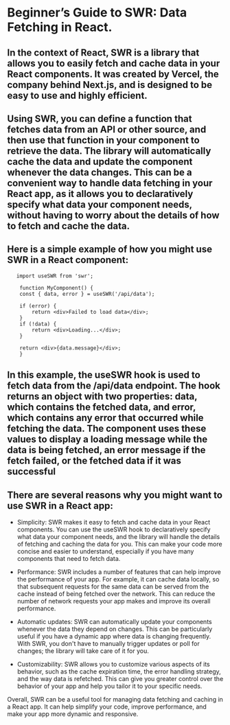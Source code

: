 # Beginner’s Guide to SWR: Data Fetching in React.

## In the context of React, SWR is a library that allows you to easily fetch and cache data in your React components. It was created by Vercel, the company behind Next.js, and is designed to be easy to use and highly efficient.

## Using SWR, you can define a function that fetches data from an API or other source, and then use that function in your component to retrieve the data. The library will automatically cache the data and update the component whenever the data changes. This can be a convenient way to handle data fetching in your React app, as it allows you to declaratively specify what data your component needs, without having to worry about the details of how to fetch and cache the data.

## Here is a simple example of how you might use SWR in a React component:

       import useSWR from 'swr';

        function MyComponent() {
        const { data, error } = useSWR('/api/data');

        if (error) {
            return <div>Failed to load data</div>;
        }
        if (!data) {
            return <div>Loading...</div>;
        }

        return <div>{data.message}</div>;
        }

## In this example, the useSWR hook is used to fetch data from the /api/data endpoint. The hook returns an object with two properties: data, which contains the fetched data, and error, which contains any error that occurred while fetching the data. The component uses these values to display a loading message while the data is being fetched, an error message if the fetch failed, or the fetched data if it was successful


## There are several reasons why you might want to use SWR in a React app:

 - Simplicity: SWR makes it easy to fetch and cache data in your React components. You can use the useSWR hook to declaratively specify what data your component needs, and the library will handle the details of fetching and caching the data for you. This can make your code more concise and easier to understand, especially if you have many components that need to fetch data.

 - Performance: SWR includes a number of features that can help improve the performance of your app. For example, it can cache data locally, so that subsequent requests for the same data can be served from the cache instead of being fetched over the network. This can reduce the number of network requests your app makes and improve its overall performance.

 - Automatic updates: SWR can automatically update your components whenever the data they depend on changes. This can be particularly useful if you have a dynamic app where data is changing frequently. With SWR, you don't have to manually trigger updates or poll for changes; the library will take care of it for you.

 - Customizability: SWR allows you to customize various aspects of its behavior, such as the cache expiration time, the error handling strategy, and the way data is refetched. This can give you greater control over the behavior of your app and help you tailor it to your specific needs.

Overall, SWR can be a useful tool for managing data fetching and caching in a React app. It can help simplify your code, improve performance, and make your app more dynamic and responsive.





